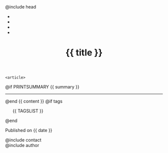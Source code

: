 ---
---
<!DOCTYPE html>
<html>
<head>
@include head
<title>{{ title }} - {{ SITE_NAME }}</title>
</head>
<body>
<main class="container">
	<header>
	<nav>
		<ul class="nav nav-pills pull-right">
			<li class="active"><a href="index.html" title="Home"><i class="fa fa-home fa-2x"></i></a></li>
			<li><a href="{{ POST_PREV }}" title="Newer"><i class="fa fa-long-arrow-left fa-2x"></i></a></li>
			<li><a href="{{ POST_NEXT }}" title="Older"><i class="fa fa-long-arrow-right fa-2x"></i></a></li>
			<li><a href="#author"i title="About"><i class="fa fa-heartbeat fa-2x"></i></a></li>
		</ul>
	</nav>
	<h1>{{ title }}</h1>
	</header>

	<article>
@if PRINTSUMMARY
		{{ summary }}
		<hr class="summary" />
@end
		{{ content }}
	</article>
@if tags
	<aside>
	<ul class="cats">
		{{ TAGSLIST }}
	</ul>
	</aside>
@end
	<footer id="author" class="row">
		<section class="col-md-5">
			<p class="post-date">Published on <time>{{ date }}</time></p>
		</section>
		<section class="col-md-2">
@include contact
		</section>
		<section class="col-md-5">
@include author
		</section>
	</footer>
</main>
</body>
</html>
